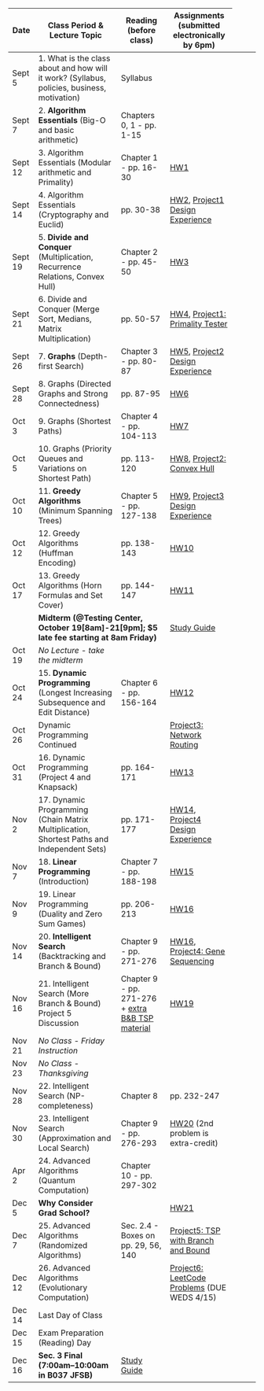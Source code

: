 

| Date | Class Period & Lecture Topic | Reading (before class) | Assignments (submitted electronically by 6pm) |
| --- | --- | --- | --- |
| Sept 5 | 1. What is the class about and how will it work?  (Syllabus, policies, business, motivation) | Syllabus |  |
| Sept 7 | 2. **Algorithm Essentials** (Big-O and basic arithmetic) | Chapters 0, 1 - pp. 1-15 |  |
| Sept 12 | 3. Algorithm Essentials (Modular arithmetic and Primality) | Chapter 1 - pp. 16-30 | [HW1](assignments.md#1) |
| Sept 14 | 4. Algorithm Essentials (Cryptography and Euclid) | pp. 30-38 | [HW2](assignments.md#2), [Project1 Design Experience](projects/) |
| Sept 19 | 5. **Divide and Conquer** (Multiplication, Recurrence Relations, Convex Hull) | Chapter 2 - pp. 45-50 | [HW3](assignments.md#3) |
| Sept 21 | 6. Divide and Conquer (Merge Sort, Medians, Matrix Multiplication) | pp. 50-57 | [HW4](assignments.md#4), [Project1: Primality Tester](projects/Fermat.php)  |
| Sept 26 | 7. **Graphs** (Depth-first Search) | Chapter 3 - pp. 80-87 | [HW5](assignments.md#5), [Project2 Design Experience](projects/) |
| Sept 28 | 8. Graphs (Directed Graphs and Strong Connectedness) | pp. 87-95 | [HW6](assignments.md#6) |
| Oct 3 | 9. Graphs (Shortest Paths) | Chapter 4 - pp. 104-113 | [HW7](assignments.md#7) |
| Oct 5 | 10. Graphs (Priority Queues and Variations on Shortest Path) | pp. 113-120 | [HW8](assignments.md#8), [Project2: Convex Hull](projects/ConvexHull.php) |
| Oct 10 | 11. **Greedy Algorithms** (Minimum Spanning Trees) | Chapter 5 - pp. 127-138 | [HW9](assignments.md#9), [Project3 Design Experience](projects/)  |
| Oct 12 |  12. Greedy Algorithms (Huffman Encoding) | pp. 138-143 | [HW10](assignments.md#10) |
| Oct 17 | 13. Greedy Algorithms (Horn Formulas and Set Cover) | pp. 144-147 | [HW11](assignments.md#11) |
| <td colspan=2>**Midterm (@Testing Center, October 19[8am]-21[9pm]; $5 late fee starting at 8am Friday)** </td> <td> [Study Guide](misc/midterm_study_guide.pdf) </td>
| Oct 19 | *No Lecture - take the midterm* |  |  |
| Oct 24 | 15. **Dynamic Programming** (Longest Increasing Subsequence and Edit Distance) | Chapter 6 - pp. 156-164 | [HW12](assignments.md#12) |
| Oct 26 | Dynamic Programming Continued |  | [Project3: Network Routing](projects/NetworkRouting.php) |
| Oct 31 | 16. Dynamic Programming (Project 4 and Knapsack) | pp. 164-171 | [HW13](assignments.md#13) |
| Nov 2 | 17. Dynamic Programming (Chain Matrix Multiplication, Shortest Paths and Independent Sets) | pp. 171-177 | [HW14](assignments.md#14), [Project4 Design Experience](projects/) |
| Nov 7 | 18. **Linear Programming** (Introduction) | Chapter 7 - pp. 188-198 | [HW15](assignments.md#15) |
| Nov 9 | 19. Linear Programming (Duality and Zero Sum Games) | pp. 206-213 | [HW16](assignments.md#16) |
| Nov 14 | 20. **Intelligent Search** (Backtracking and Branch & Bound) | Chapter 9 - pp. 271-276 | [HW16](assignments.md#16), [Project4: Gene Sequencing](projects/GeneSequencing.php) |
| Nov 16 | 21. Intelligent Search (More Branch & Bound) Project 5 Discussion  | Chapter 9 - pp. 271-276 + [extra B&B TSP material](misc/TSPHorowitz.pdf) | [HW19](assignments.md#19) |
| Nov 21 | *No Class - Friday Instruction* |  |  |
| Nov 23 | *No Class - Thanksgiving* |  |  |
| Nov 28 | 22. Intelligent Search (NP-completeness) | Chapter 8 | pp. 232-247 | [Project5 Design Experience](projects/) |
| Nov 30 | 23.  Intelligent Search (Approximation and Local Search) | Chapter 9 - pp. 276-293 | [HW20](assignments.md#20) (2nd problem is extra-credit) |
| Apr 2 | 24. Advanced Algorithms (Quantum Computation) | Chapter 10 - pp. 297-302 |  |
| Dec 5 | **Why Consider Grad School?** |  | [HW21](assignments.md#21) |
| Dec 7 | 25. Advanced Algorithms (Randomized Algorithms) | Sec. 2.4 - Boxes on pp. 29, 56, 140 | [Project5: TSP with Branch and Bound](projects/TSP.php) |
| Dec 12 | 26. Advanced Algorithms (Evolutionary Computation) |  | [Project6: LeetCode Problems](https://docs.google.com/document/d/1PdPCN3vfkQboSjYg-g8PrHbexOTWMvejhw2GX5L2spw/edit?usp=sharing) (DUE WEDS 4/15)  |
| Dec 14 | Last Day of Class |  |  |
| Dec 15 | Exam Preparation (Reading) Day |  |  |
| Dec 16 | **Sec. 3 Final (7:00am–10:00am in B037 JFSB)** | [Study Guide](misc/final_study_guide.pdf) |
